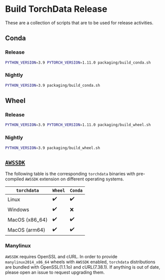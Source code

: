 # Build TorchData Release

These are a collection of scripts that are to be used for release activities.

## Conda

### Release

```bash
PYTHON_VERSION=3.9 PYTORCH_VERSION=1.11.0 packaging/build_conda.sh
```

### Nightly

```bash
PYTHON_VERSION=3.9 packaging/build_conda.sh
```

## Wheel

### Release

```bash
PYTHON_VERSION=3.9 PYTORCH_VERSION=1.11.0 packaging/build_wheel.sh
```

### Nightly

```bash
PYTHON_VERSION=3.9 packaging/build_wheel.sh
```
## [`AWSSDK`](https://github.com/aws/aws-sdk-cpp)

The following table is the corresponding `torchdata` binaries with pre-compiled `AWSSDK` extension on different operating systems.

| `torchdata`        | `Wheel`            | `Conda`            |
| ------------------ | ------------------ | ------------------ |
| Linux              | :heavy_check_mark: | :heavy_check_mark: |
| Windows            | :heavy_check_mark: | :x:                |
| MacOS (x86_64)     | :heavy_check_mark: | :heavy_check_mark: |
| MacOS (arm64)      | :heavy_check_mark: | :heavy_check_mark: |

### Manylinux

`AWSSDK` requires OpenSSL and cURL. In order to provide `manylinux2014_x86_64` wheels with `AWSSDK` enabled, `torchdata` distributions are bundled with OpenSSL(1.1.1o) and cURL(7.38.1). If anything is out of date, please open an issue to request upgrading them.
